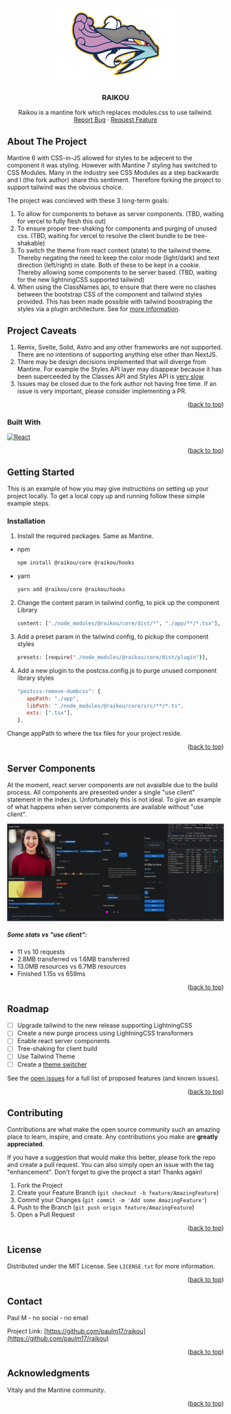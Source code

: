 <!-- PROJECT LOGO -->
<br />
<div align="center">
  <a href="https://github.com/paulm17/raikou">
    <img src="./images/logo.png" alt="Logo">
  </a>

<h3 align="center">RAIKOU</h3>

  <p align="center">
    Raikou is a mantine fork which replaces modules.css to use tailwind.
    <br />
    <a href="https://github.com/paulm17/raikou/issues">Report Bug</a>
    ·
    <a href="https://github.com/paulm17/raikou/issues">Request Feature</a>
  </p>
</div>

<!-- ABOUT THE PROJECT -->

## About The Project

Mantine 6 with CSS-in-JS allowed for styles to be adjecent to the component it was styling. However with Mantine 7 styling has switched to CSS Modules. Many in the industry see CSS Modules as a step backwards and I (the fork author) share this sentiment. Therefore forking the project to support tailwind was the obvious choice.

The project was concieved with these 3 long-term goals:

1. To allow for components to behave as server components. (TBD, waiting for vercel to fully flesh this out)
2. To ensure proper tree-shaking for components and purging of unused css. (TBD, waiting for vercel to resolve the client bundle to be tree-shakable)
3. To switch the theme from react context (state) to the tailwind theme. Thereby negating the need to keep the color mode (light/dark) and text direction (left/right) in state. Both of these to be kept in a cookie. Thereby allowing some components to be server based. (TBD, waiting for the new lightningCSS supported tailwind)
4. When using the ClassNames api, to ensure that there were no clashes between the bootstrap CSS of the component and tailwind styles provided. This has been made possible with tailwind boostraping the styles via a plugin architecture. See for <a href="https://tailwindcss.com/docs/plugins#css-in-js-syntax">more information</a>.

## Project Caveats

1. Remix, Svelte, Solid, Astro and any other frameworks are not supported. There are no intentions of supporting anything else other than NextJS.
2. There may be design decisions implemented that will diverge from Mantine. For example the Styles API layer may disappear because it has been superceeded by the Classes API and Styles API is <a href="https://v7.mantine.dev/styles/styles-performance#inline-styles">very slow</a>.
3. Issues may be closed due to the fork author not having free time. If an issue is very important, please consider implementing a PR.

<p align="right">(<a href="#readme-top">back to top</a>)</p>

### Built With

[![React][React.js]][React-url]

<p align="right">(<a href="#readme-top">back to top</a>)</p>

<!-- GETTING STARTED -->

## Getting Started

This is an example of how you may give instructions on setting up your project locally.
To get a local copy up and running follow these simple example steps.

### Installation

1. Install the required packages. Same as Mantine.

- npm
  ```sh
  npm install @raikou/core @raikou/hooks
  ```
- yarn
  ```sh
  yarn add @raikou/core @raikou/hooks
  ```

2. Change the content param in tailwind config, to pick up the component Library
   ```sh
   content: ["./node_modules/@raikou/core/dist/*", "./app/**/*.tsx"],
   ```
3. Add a preset param in the tailwind config, to pickup the component styles
   ```sh
   presets: [require("./node_modules/@raikou/core/dist/plugin")],
   ```
4. Add a new plugin to the postcss.config.js to purge unused component library styles
   ```js
   "postcss-remove-dumbcss": {
      appPath: "./app",
      libPath: "./node_modules/@raikou/core/src/**/*.ts",
      exts: [".tsx"],
   },
   ```

Change appPath to where the tsx files for your project reside.

<p align="right">(<a href="#readme-top">back to top</a>)</p>

<!-- USAGE EXAMPLES -->

## Server Components

At the moment, react server components are not avaialble due to the build process. All components are presented under a single "use client" statement in the index.js. Unfortunately this is not ideal. To give an example of what happens when server components are available without "use client".

<img src="./images/serverComponents.png" alt="Logo">

##### Some stats vs "use client":

- 11 vs 10 requests
- 2.8MB transferred vs 1.6MB transferred
- 13.0MB resources vs 6.7MB resources
- Finished 1.15s vs 659ms

<p align="right">(<a href="#readme-top">back to top</a>)</p>

<!-- ROADMAP -->

## Roadmap

- [ ] Upgrade tailwind to the new release supporting LightningCSS
- [ ] Create a new purge process using LightningCSS transformers
- [ ] Enable react server components
- [ ] Tree-shaking for client build
- [ ] Use Tailwind Theme
- [ ] Create a <a href="https://daisyui.com/docs/themes/">theme switcher</a>

See the [open issues](https://github.com/paulm17/raikou/issues) for a full list of proposed features (and known issues).

<p align="right">(<a href="#readme-top">back to top</a>)</p>

<!-- CONTRIBUTING -->

## Contributing

Contributions are what make the open source community such an amazing place to learn, inspire, and create. Any contributions you make are **greatly appreciated**.

If you have a suggestion that would make this better, please fork the repo and create a pull request. You can also simply open an issue with the tag "enhancement".
Don't forget to give the project a star! Thanks again!

1. Fork the Project
2. Create your Feature Branch (`git checkout -b feature/AmazingFeature`)
3. Commit your Changes (`git commit -m 'Add some AmazingFeature'`)
4. Push to the Branch (`git push origin feature/AmazingFeature`)
5. Open a Pull Request

<p align="right">(<a href="#readme-top">back to top</a>)</p>

<!-- LICENSE -->

## License

Distributed under the MIT License. See `LICENSE.txt` for more information.

<p align="right">(<a href="#readme-top">back to top</a>)</p>

<!-- CONTACT -->

## Contact

Paul M - no social - no email

Project Link: [https://github.com/paulm17/raikou](https://github.com/paulm17/raikou)

<p align="right">(<a href="#readme-top">back to top</a>)</p>

<!-- ACKNOWLEDGMENTS -->

## Acknowledgments

Vitaly and the Mantine community.

<p align="right">(<a href="#readme-top">back to top</a>)</p>

[React.js]: https://img.shields.io/badge/React-20232A?style=for-the-badge&logo=react&logoColor=61DAFB
[React-url]: https://reactjs.org/
